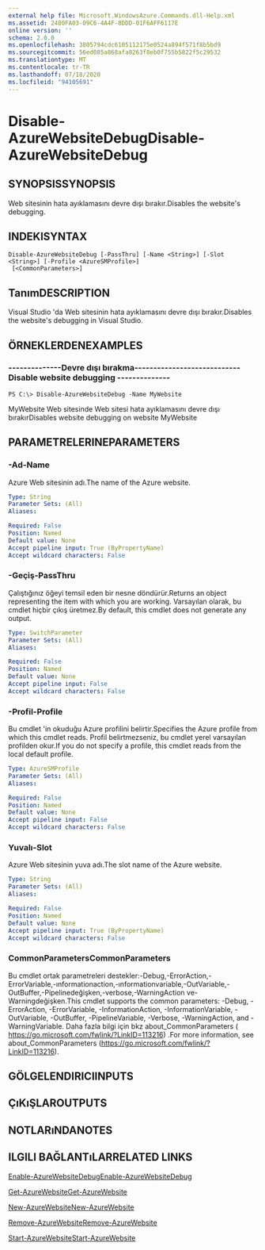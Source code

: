 ```yaml
---
external help file: Microsoft.WindowsAzure.Commands.dll-Help.xml
ms.assetid: 2480FA03-09C6-4A4F-8DDD-01F6AFF6117E
online version: ''
schema: 2.0.0
ms.openlocfilehash: 3805794cdc6105112175e0524a894f571f8b5bd9
ms.sourcegitcommit: 56ed085a868afa8263f8eb0f755b5822f5c29532
ms.translationtype: MT
ms.contentlocale: tr-TR
ms.lasthandoff: 07/18/2020
ms.locfileid: "94105691"
---
```

# <span data-ttu-id="646e5-101">Disable-AzureWebsiteDebug</span><span class="sxs-lookup"><span data-stu-id="646e5-101">Disable-AzureWebsiteDebug</span></span>

## <span data-ttu-id="646e5-102">SYNOPSIS</span><span class="sxs-lookup"><span data-stu-id="646e5-102">SYNOPSIS</span></span>
<span data-ttu-id="646e5-103">Web sitesinin hata ayıklamasını devre dışı bırakır.</span><span class="sxs-lookup"><span data-stu-id="646e5-103">Disables the website's debugging.</span></span>

## <span data-ttu-id="646e5-104">INDEKI</span><span class="sxs-lookup"><span data-stu-id="646e5-104">SYNTAX</span></span>

```
Disable-AzureWebsiteDebug [-PassThru] [-Name <String>] [-Slot <String>] [-Profile <AzureSMProfile>]
 [<CommonParameters>]
```

## <span data-ttu-id="646e5-105">Tanım</span><span class="sxs-lookup"><span data-stu-id="646e5-105">DESCRIPTION</span></span>
<span data-ttu-id="646e5-106">Visual Studio 'da Web sitesinin hata ayıklamasını devre dışı bırakır.</span><span class="sxs-lookup"><span data-stu-id="646e5-106">Disables the website's debugging in Visual Studio.</span></span>

## <span data-ttu-id="646e5-107">ÖRNEKLERDEN</span><span class="sxs-lookup"><span data-stu-id="646e5-107">EXAMPLES</span></span>

### <span data-ttu-id="646e5-108">--------------Devre dışı bırakma--------------</span><span class="sxs-lookup"><span data-stu-id="646e5-108">--------------  Disable website debugging --------------</span></span>
```
PS C:\> Disable-AzureWebsiteDebug -Name MyWebsite
```

<span data-ttu-id="646e5-109">MyWebsite Web sitesinde Web sitesi hata ayıklamasını devre dışı bırakır</span><span class="sxs-lookup"><span data-stu-id="646e5-109">Disables website debugging on website MyWebsite</span></span>

## <span data-ttu-id="646e5-110">PARAMETRELERINE</span><span class="sxs-lookup"><span data-stu-id="646e5-110">PARAMETERS</span></span>

### <span data-ttu-id="646e5-111">-Ad</span><span class="sxs-lookup"><span data-stu-id="646e5-111">-Name</span></span>
<span data-ttu-id="646e5-112">Azure Web sitesinin adı.</span><span class="sxs-lookup"><span data-stu-id="646e5-112">The name of the Azure website.</span></span>

```yaml
Type: String
Parameter Sets: (All)
Aliases: 

Required: False
Position: Named
Default value: None
Accept pipeline input: True (ByPropertyName)
Accept wildcard characters: False
```

### <span data-ttu-id="646e5-113">-Geçiş</span><span class="sxs-lookup"><span data-stu-id="646e5-113">-PassThru</span></span>
<span data-ttu-id="646e5-114">Çalıştığınız öğeyi temsil eden bir nesne döndürür.</span><span class="sxs-lookup"><span data-stu-id="646e5-114">Returns an object representing the item with which you are working.</span></span>
<span data-ttu-id="646e5-115">Varsayılan olarak, bu cmdlet hiçbir çıkış üretmez.</span><span class="sxs-lookup"><span data-stu-id="646e5-115">By default, this cmdlet does not generate any output.</span></span>

```yaml
Type: SwitchParameter
Parameter Sets: (All)
Aliases: 

Required: False
Position: Named
Default value: None
Accept pipeline input: False
Accept wildcard characters: False
```

### <span data-ttu-id="646e5-116">-Profil</span><span class="sxs-lookup"><span data-stu-id="646e5-116">-Profile</span></span>
<span data-ttu-id="646e5-117">Bu cmdlet 'in okuduğu Azure profilini belirtir.</span><span class="sxs-lookup"><span data-stu-id="646e5-117">Specifies the Azure profile from which this cmdlet reads.</span></span>
<span data-ttu-id="646e5-118">Profil belirtmezseniz, bu cmdlet yerel varsayılan profilden okur.</span><span class="sxs-lookup"><span data-stu-id="646e5-118">If you do not specify a profile, this cmdlet reads from the local default profile.</span></span>

```yaml
Type: AzureSMProfile
Parameter Sets: (All)
Aliases: 

Required: False
Position: Named
Default value: None
Accept pipeline input: False
Accept wildcard characters: False
```

### <span data-ttu-id="646e5-119">Yuvalı</span><span class="sxs-lookup"><span data-stu-id="646e5-119">-Slot</span></span>
<span data-ttu-id="646e5-120">Azure Web sitesinin yuva adı.</span><span class="sxs-lookup"><span data-stu-id="646e5-120">The slot name of the Azure website.</span></span>

```yaml
Type: String
Parameter Sets: (All)
Aliases: 

Required: False
Position: Named
Default value: None
Accept pipeline input: True (ByPropertyName)
Accept wildcard characters: False
```

### <span data-ttu-id="646e5-121">CommonParameters</span><span class="sxs-lookup"><span data-stu-id="646e5-121">CommonParameters</span></span>
<span data-ttu-id="646e5-122">Bu cmdlet ortak parametreleri destekler:-Debug,-ErrorAction,-ErrorVariable,-ınformationaction,-ınformationvariable,-OutVariable,-OutBuffer,-Pipelinedeğişken,-verbose,-WarningAction ve-Warningdeğişken.</span><span class="sxs-lookup"><span data-stu-id="646e5-122">This cmdlet supports the common parameters: -Debug, -ErrorAction, -ErrorVariable, -InformationAction, -InformationVariable, -OutVariable, -OutBuffer, -PipelineVariable, -Verbose, -WarningAction, and -WarningVariable.</span></span> <span data-ttu-id="646e5-123">Daha fazla bilgi için bkz about_CommonParameters ( https://go.microsoft.com/fwlink/?LinkID=113216) .</span><span class="sxs-lookup"><span data-stu-id="646e5-123">For more information, see about_CommonParameters (https://go.microsoft.com/fwlink/?LinkID=113216).</span></span>

## <span data-ttu-id="646e5-124">GÖLGELENDIRICI</span><span class="sxs-lookup"><span data-stu-id="646e5-124">INPUTS</span></span>

## <span data-ttu-id="646e5-125">ÇıKıŞLAR</span><span class="sxs-lookup"><span data-stu-id="646e5-125">OUTPUTS</span></span>

## <span data-ttu-id="646e5-126">NOTLARıNDA</span><span class="sxs-lookup"><span data-stu-id="646e5-126">NOTES</span></span>

## <span data-ttu-id="646e5-127">ILGILI BAĞLANTıLAR</span><span class="sxs-lookup"><span data-stu-id="646e5-127">RELATED LINKS</span></span>

[<span data-ttu-id="646e5-128">Enable-AzureWebsiteDebug</span><span class="sxs-lookup"><span data-stu-id="646e5-128">Enable-AzureWebsiteDebug</span></span>](./Enable-AzureWebsiteDebug.md)

[<span data-ttu-id="646e5-129">Get-AzureWebsite</span><span class="sxs-lookup"><span data-stu-id="646e5-129">Get-AzureWebsite</span></span>](./Get-AzureWebsite.md)

[<span data-ttu-id="646e5-130">New-AzureWebsite</span><span class="sxs-lookup"><span data-stu-id="646e5-130">New-AzureWebsite</span></span>](./New-AzureWebsite.md)

[<span data-ttu-id="646e5-131">Remove-AzureWebsite</span><span class="sxs-lookup"><span data-stu-id="646e5-131">Remove-AzureWebsite</span></span>](./Remove-AzureWebsite.md)

[<span data-ttu-id="646e5-132">Start-AzureWebsite</span><span class="sxs-lookup"><span data-stu-id="646e5-132">Start-AzureWebsite</span></span>](./Start-AzureWebsite.md)


